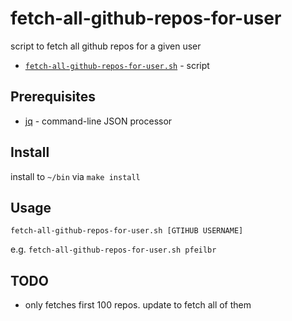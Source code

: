 # fetch-all-github-repos-for-user

script to fetch all github repos for a given user

* [`fetch-all-github-repos-for-user.sh`](fetch-all-github-repos-for-user.sh) - script

## Prerequisites

* [jq](https://stedolan.github.io/jq/) - command-line JSON processor

## Install

install to `~/bin` via `make install`

## Usage

`fetch-all-github-repos-for-user.sh [GTIHUB USERNAME]`

e.g. `fetch-all-github-repos-for-user.sh pfeilbr`

## TODO

* only fetches first 100 repos.  update to fetch all of them

